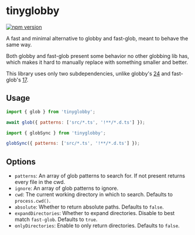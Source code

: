 # tinyglobby

<a href="https://www.npmjs.com/package/tinyglobby"><img src="https://img.shields.io/npm/v/tinyglobby.svg?maxAge=3600" alt="npm version" /></a>

A fast and minimal alternative to globby and fast-glob, meant to behave the same way.

Both globby and fast-glob present some behavior no other globbing lib has,
which makes it hard to manually replace with something smaller and better.

This library uses only two subdependencies, unlike globby's [24](https://npmgraph.js.org/?q=globby@14.0.4) and fast-glob's [17](https://npmgraph.js.org/?q=fast-glob@3.3.2).

## Usage

```js
import { glob } from 'tinyglobby';

await glob({ patterns: ['src/*.ts', '!**/*.d.ts'] });
```

```js
import { globSync } from 'tinyglobby';

globSync({ patterns: ['src/*.ts', '!**/*.d.ts'] });
```

## Options

- `patterns`: An array of glob patterns to search for. If not present returns every file in the cwd.
- `ignore`: An array of glob patterns to ignore.
- `cwd`: The current working directory in which to search. Defaults to `process.cwd()`.
- `absolute`: Whether to return absolute paths. Defaults to `false`.
- `expandDirectories`: Whether to expand directories. Disable to best match `fast-glob`. Defaults to `true`.
- `onlyDirectories`: Enable to only return directories. Defaults to `false`.
